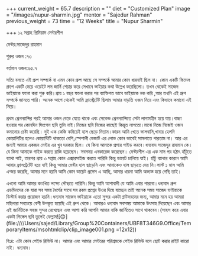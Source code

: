 +++
current_weight = 65.7
description = ""
diet = "Customized Plan"
image = "/images/nupur-sharmin.jpg"
mentor = "Sajedur Rahman"
previous_weight = 73
time = "12 Weeks"
title = "Nupur Sharmin"

+++
১২ সপ্তাহ প্রিমিয়াম মেন্টরশীপ

মেন্টর:সাজেদুর রাহমান

শুরুর ওজন :৭৩

বর্তমান ওজন:৬৫.৭

সত্যি বলতে এই গ্রুপ সম্পর্কে বা এমন কোন গ্রুপ আছে সে সম্পর্কে আমার কোন ধারনাই ছিল না। কোন একটি ফিমেল গ্রুপে একটি মেয়ে ওয়েইট লস জার্নি শেয়ার করে সেখানে ভাইয়ার কথা উল্লেখ করেছিলো। তখন থেকেই সাজেদ ভাইয়াকে ফলো করা শুরু করি।প্রায় ১ বছর ফলো করার পর ব্যাক্তিগত ভাবে ভাইয়াকে নক করি ,আর তখনি এই গ্রুপ সম্পর্কে জানতে পারি। অনেক আগে থেকেই আমি ফ্রাস্ট্রেটেট ছিলাম আমার বাড়তি ওজন নিয়ে এবং কিভাবে কমাবো এই নিয়ে।

প্রথম প্রেগন্যান্সির পরই আমার ওজন বেড়ে যেতে থাকে এবং সেকেন্ড প্রেগন্যান্সিতে সেটা লাগামহীন হয়ে যায়।বাচ্চা হওয়ার পর কোনদিন সিংগেল ছবি তুলি নাই।নিজের ছবি নিজের কাছেই কিম্ভূত লাগতো।মাঝে নিজে নিজেই ওজন কমানোর চেষ্টা করেছি। দুই এক কেজি কমিয়েই হাল ছেড়ে দিতাম।কারন আমি খেতে ভালবাসি,খাবার হেলদি কোয়ালিটির হলেও কোয়ান্টিটি থাকতো বেশি,স্পেশালী ডেজার্ট এর লোভ কোন ভাবেই সামলাতে পারতাম না। আর এর জন্যই আমার একজন মেন্টর এর খুব দরকার ছিল। যে কিনা আমাকে প্রপার গাইড করবে।ধন্যবাদ সাজেদুর রাহমান কে। যে কিনা আমাকে গাইড করতে রাজি হয়েছেন। সবসময় এনকারেজ করেছেন। মেন্টরশীপ এর এক মাস পর হঠাৎ হাঁটুতে ব্যাথা পাই, তারপর প্রায় ৩ সপ্তাহ কোন এক্সারসাইজ করতে পারিনি কিন্তু ডায়েট চালিয়ে যাই। হাঁটু ব্যাথার কারনে আমি আবার ফ্রাসট্রেটেট হয়ে যাই কিন্তু আমার মেন্টর হাল ছাড়েনি এবং আমাকেও হাল ছাড়তে দেয় নি।লাস্ট ১ মাস আমি এন্জয় করেছি, আমার মনে হয়নি আমি কোন ডায়েট প্রসেস এ আছি, আমার ধারনা আমি অভ্যস্ত হয়ে গেছি তাই।

এখনো আমি আমার কাংখিত লক্ষ্যে পৌছতে পারিনি।কিন্তু আমি আশাবাদী যে আমি এবার পারবো।ধন্যবাদ গ্রুপ এডমিনদের কে যারা সব সময় ধৈর্যের সাথে সব রকম প্রশ্নের উওর দিয়ে যাচ্ছেন তাই অনেক সময় সাজেদ ভাইয়াকে ডিস্টার্ব করার প্রয়োজন হয়নি।ধন্যবাদ সাজেদ ভাইয়াকে এতো সুন্দর একটা প্লাটফরমের জন্য, আমার মনে হয় আমরা মহিলারা সবচেয়ে বেশী উপকৃত হয়েছি এই গ্রুপ থেকে। আবারও ধন্যবাদ সবসময় আমাকে উৎসাহ দিয়েছেন এবং আমার এই জার্নিটাকে সহজ সুন্দর রেখেছেন এবং আশা করি আপনি আমার বাকি জার্নিতেও সাথে থাকবেন।(সাহস করে এবার একটা সিঙ্গেল ছবি তুলেই ফেল্লাম![😊](file:////Users/sajed/Library/Group%20Containers/UBF8T346G9.Office/TemporaryItems/msohtmlclip/clip_image001.png =12x12))

বি:দ্র: এটা কোন পেইড রিভিউ না। আমার এবং আমার মেন্টরের পরিশ্রমকে পেইড রিভিউ বলে ছোট করার রাইট কারো নাই। ধন্যবাদ।